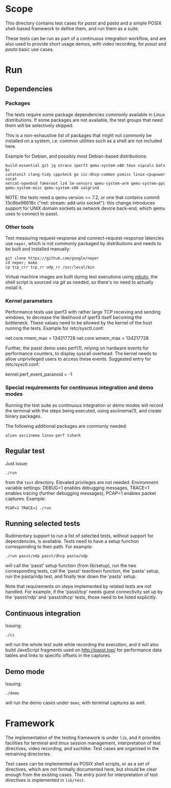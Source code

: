 <!---
SPDX-License-Identifier: GPL-2.0-or-later
Copyright (c) 2021-2022 Red Hat GmbH
Author: Stefano Brivio <sbrivio@redhat.com>
-->

# Scope

This directory contains test cases for _passt_ and _pasta_ and a simple
POSIX shell-based framework to define them, and run them as a suite.

These tests can be run as part of a continuous integration workflow, and are
also used to provide short usage demos, with video recording, for _passt_ and
_pasta_ basic use cases.

# Run

## Dependencies

### Packages

The tests require some package dependencies commonly available in Linux
distributions. If some packages are not available, the test groups that need
them will be selectively skipped.

This is a non-exhaustive list of packages that might not commonly be installed
on a system, i.e. common utilities such as a shell are not included here.

Example for Debian, and possibly most Debian-based distributions:

    build-essential git jq strace iperf3 qemu-system-x86 tmux sipcalc bats bc
    catatonit clang-tidy cppcheck go isc-dhcp-common psmisc linux-cpupower socat
    netcat-openbsd fakeroot lz4 lm-sensors qemu-system-arm qemu-system-ppc
    qemu-system-misc qemu-system-x86 valgrind

NOTE: the tests need a qemu version >= 7.2, or one that contains commit
13c6be96618c ("net: stream: add unix socket"): this change introduces support
for UNIX domain sockets as network device back-end, which qemu uses to connect
to passt.

### Other tools

Test measuring request-response and connect-request-response latencies use
`neper`, which is not commonly packaged by distributions and needs to be built
and installed manually:

    git clone https://github.com/google/neper
    cd neper; make
    cp tcp_crr tcp_rr udp_rr /usr/local/bin

Virtual machine images are built during test executions using
[mbuto](https://mbuto.lameexcu.se/), the shell script is sourced via _git_
as needed, so there's no need to actually install it.

### Kernel parameters

Performance tests use iperf3 with rather large TCP receiving and sending
windows, to decrease the likelihood of iperf3 itself becoming the bottleneck.
These values need to be allowed by the kernel of the host running the tests.
Example for /etc/sysctl.conf:

  net.core.rmem_max = 134217728
  net.core.wmem_max = 134217728

Further, the passt demo uses perf(1), relying on hardware events for performance
counters, to display syscall overhead. The kernel needs to allow unprivileged
users to access these events. Suggested entry for /etc/sysctl.conf:

  kernel.perf_event_paranoid = -1

### Special requirements for continuous integration and demo modes

Running the test suite as continuous integration or demo modes will record the
terminal with the steps being executed, using asciinema(1), and create binary
packages.

The following additional packages are commonly needed:

    alien asciinema linux-perf tshark

## Regular test

Just issue:

    ./run

from the `test` directory. Elevated privileges are not needed. Environment
variable settings: DEBUG=1 enables debugging messages, TRACE=1 enables tracing
(further debugging messages), PCAP=1 enables packet captures. Example:

    PCAP=1 TRACE=1 ./run

## Running selected tests

Rudimentary support to run a list of selected tests, without support for
dependencies, is available. Tests need to have a setup function corresponding to
their path. For example:

    ./run passt/ndp passt/dhcp pasta/ndp

will call the 'passt' setup function (from lib/setup), run the two corresponding
tests, call the 'passt' teardown function, the 'pasta' setup, run the pasta/ndp
test, and finally tear down the 'pasta' setup.

Note that requirements on steps implemented by related tests are not handled.
For example, if the 'passt/tcp' needs guest connectivity set up by the
'passt/ndp' and 'passt/dhcp' tests, those need to be listed explicitly.

## Continuous integration

Issuing:

    ./ci

will run the whole test suite while recording the execution, and it will also
build JavaScript fragments used on http://passt.top/ for performance data tables
and links to specific offsets in the captures.

## Demo mode

Issuing:

    ./demo

will run the demo cases under `demo`, with terminal captures as well.

# Framework

The implementation of the testing framework is under `lib`, and it provides
facilities for terminal and _tmux_ session management, interpretation of test
directives, video recording, and suchlike. Test cases are organised in the
remaining directories.

Test cases can be implemented as POSIX shell scripts, or as a set of directives,
which are not formally documented here, but should be clear enough from the
existing cases. The entry point for interpretation of test directives is
implemented in `lib/test`.
